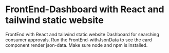 # FrontEnd-Dashboard with React and tailwind static website

FrontEnd with React and tailwind static website
Dashboard for searching consumer approvals.
Run the FrontEnd-withJsonData to see the card component render json-data.
Make sure  node and npm is installed.

